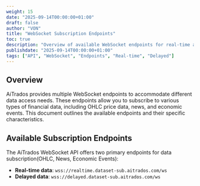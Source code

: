 ```yaml
---
weight: 15
date: "2025-09-14T00:00:00+01:00"
draft: false
author: "VON"
title: "WebSocket Subscription Endpoints"
toc: true
description: "Overview of available WebSocket endpoints for real-time and delayed data subscriptions"
publishdate: "2025-09-14T00:00:00+01:00"
tags: ["API", "WebSocket", "Endpoints", "Real-time", "Delayed"]
---
```


## Overview

AiTrados provides multiple WebSocket endpoints to accommodate different data access needs. These endpoints allow you to subscribe to various types of financial data, including OHLC price data, news, and economic events. This document outlines the available endpoints and their specific characteristics.

## Available Subscription Endpoints

The AiTrados WebSocket API offers two primary endpoints for data subscription(OHLC, News, Economic Events):

- **Real-time data**: `wss://realtime.dataset-sub.aitrados.com/ws`
- **Delayed data**: `wss://delayed.dataset-sub.aitrados.com/ws`

